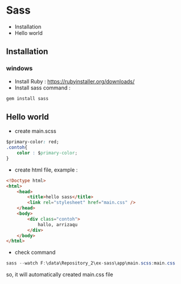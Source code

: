 # Sass 
* Installation 
* Hello world 

## Installation 
### windows 
* Install Ruby : https://rubyinstaller.org/downloads/ 
* Install sass command : 
```java
gem install sass
```

## Hello world
* create main.scss 
```css
$primary-color: red;
.contoh{
	color : $primary-color;
}
```
* create html file, example : 
```html
<!Doctype html>
<html>
	<head>
		<title>hello sass</title>
		<link rel="stylesheet" href="main.css" />
	</head>
	<body>
		<div class="contoh">
			hallo, arrizaqu
		</div>
	</body>
</html>
```
* check command 
```java
sass --watch F:\data\Repository_2\ex-sass\app\main.scss:main.css
```
so, it will automatically created main.css file 
